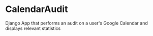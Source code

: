 # CalendarAudit
Django App that performs an audit on a user's Google Calendar and displays relevant statistics
